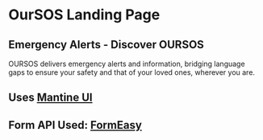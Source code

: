 # OurSOS Landing Page

## Emergency Alerts - Discover OURSOS
OURSOS delivers emergency alerts and information, bridging language gaps to ensure your safety and that of your loved ones, wherever you are.

## Uses [Mantine UI](https://mantine.dev)

## Form API Used: [FormEasy](https://devapt.com/formeasy)